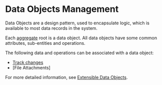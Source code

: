 # Data Objects Management

Data Objects are a design pattern, used to encapsulate logic, which is available to most data records in the system.

Each [aggregate](../aggregates.md) root is a data object.
All data objects have some common attributes, sub-entities and operations.

The following data and operations can be associated with a data object:

* [Track changes](track-changes.md)
* [File Attachments]

For more detailed information, see [Extensible Data Objects](extensible-data-objects.md).

